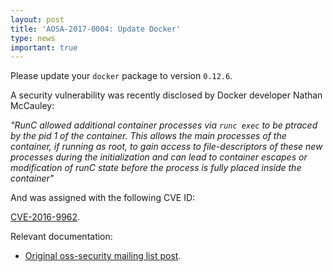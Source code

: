 ```yaml
---
layout: post
title: 'AOSA-2017-0004: Update Docker'
type: news
important: true
---
```


Please update your `docker` package to version `0.12.6`.

A security vulnerability was recently disclosed by Docker developer Nathan McCauley:

*"RunC allowed additional container processes via `runc exec` to be ptraced
by the pid 1 of the container.  This allows the main processes of the
container, if running as root, to gain access to file-descriptors of these
new processes during the initialization and can lead to container escapes
or modification of runC state before the process is fully placed inside the
container"*

And was assigned with the following CVE ID:

[CVE-2016-9962](https://cve.mitre.org/cgi-bin/cvename.cgi?name=CVE-2016-9962).

Relevant documentation:

- [Original oss-security mailing list post](http://seclists.org/fulldisclosure/2017/Jan/21).